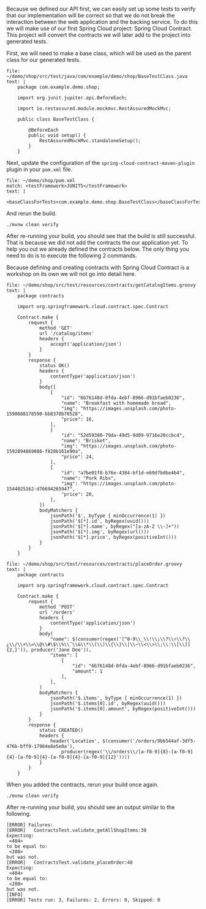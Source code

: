 Because we defined our API first, we can easily set up some tests to verify that our implementation will be correct so that we do not break the interaction between the web application and the backing service.
To do this we will make use of our first Spring Cloud project: Spring Cloud Contract.
This project will convert the contracts we will later add to the project into generated tests.

First, we will need to make a base class, which will be used as the parent class for our generated tests.

```editor:append-lines-to-file
file: ~/demo/shop/src/test/java/com/example/demo/shop/BaseTestClass.java
text: |
    package com.example.demo.shop;

    import org.junit.jupiter.api.BeforeEach;

    import io.restassured.module.mockmvc.RestAssuredMockMvc;

    public class BaseTestClass {

        @BeforeEach
        public void setup() {
            RestAssuredMockMvc.standaloneSetup();
        }
    }
```

Next, update the configuration of the `spring-cloud-contract-maven-plugin` plugin in your `pom.xml` file.

```editor:append-lines-after-match
file: ~/demo/shop/pom.xml
match: <testFramework>JUNIT5</testFramework>
text: |
    <baseClassForTests>com.example.demo.shop.BaseTestClass</baseClassForTests>
```

And rerun the build.

```execute
./mvnw clean verify
```

After re-running your build, you should see that the build is still successful.
That is because we did not add the contracts the our application yet.
To help you out we already defined the contracts below.
The only thing you need to do is to execute the following 2 commands.

Because defining and creating contracts with Spring Cloud Contract is a workshop on its own we will not go into detail here.

```editor:append-lines-to-file
file: ~/demo/shop/src/test/resources/contracts/getCatalogItems.groovy
text: |
    package contracts

    import org.springframework.cloud.contract.spec.Contract

    Contract.make {
        request {
            method 'GET'
            url '/catalog/items'
            headers {
                accept('application/json')
            }
        }
        response {
            status OK()
            headers {
                contentType('application/json')
            }
            body([
                [
                    "id": "6b76148d-0fda-4ebf-8966-d91bfaeb0236",
                    "name": "Breakfast with homemade bread",
                    "img": "https://images.unsplash.com/photo-1590688178590-bb8370b70528",
                    "price": 16,
                ],
                [
                    "id": "52d59380-79da-49d5-9d09-9716e20ccbc4",
                    "name": "Brisket",
                    "img": "https://images.unsplash.com/photo-1592894869086-f828b161e90a",
                    "price": 24,
                ],
                [
                    "id": "a7be01f8-b76e-4384-bf1d-e69d7bdbe4b4",
                    "name": "Pork Ribs",
                    "img": "https://images.unsplash.com/photo-1544025162-d76694265947",
                    "price": 20,
                ],
            ])
            bodyMatchers {
                jsonPath('$', byType { minOccurrence(1) })
                jsonPath('$[*].id', byRegex(uuid()))
                jsonPath('$[*].name', byRegex("[a-zA-Z \\-]+"))
                jsonPath('$[*].img', byRegex(url()))
                jsonPath('$[*].price', byRegex(positiveInt()))
            }
        }
    }
```

```editor:append-lines-to-file
file: ~/demo/shop/src/test/resources/contracts/placeOrder.groovy
text: |
    package contracts

    import org.springframework.cloud.contract.spec.Contract

    Contract.make {
        request {
            method 'POST'
            url '/orders'
            headers {
                contentType('application/json')
            }
            body(
                "name": $(consumer(regex('[^0-9\\_\\!\\¡\\?\\÷\\?\\¿\\/\\+\\=\\@\\#\$\\%\\ˆ\\&\\*\\(\\)\\{\\}\\|\\~\\<\\>\\;\\:\\[\\]]{2,}')), producer('Jane Doe')),
                "items": [
                    [
                        "id": "6b76148d-0fda-4ebf-8966-d91bfaeb0236",
                        "amount": 1
                    ],
                ],
            )
            bodyMatchers {
                jsonPath('$.items', byType { minOccurrence(1) })
                jsonPath('$.items[0].id', byRegex(uuid()))
                jsonPath('$.items[0].amount', byRegex(positiveInt()))
            }
        }
        response {
            status CREATED()
            headers {
                header('Location', $(consumer('/orders/9bb544af-3df5-476b-bff9-17984e8e5e0a'),
                    producer(regex('\\/orders\\/[a-f0-9]{8}-[a-f0-9]{4}-[a-f0-9]{4}-[a-f0-9]{4}-[a-f0-9]{12}'))))
            }
        }
    }
```

When you added the contracts, rerun your build once again.

```execute
./mvnw clean verify
```

After re-running your build, you should see an output similar to the following.

```
[ERROR] Failures: 
[ERROR]   ContractsTest.validate_getAllShopItems:30 
Expecting:
 <404>
to be equal to:
 <200>
but was not.
[ERROR]   ContractsTest.validate_placeOrder:48 
Expecting:
 <404>
to be equal to:
 <200>
but was not.
[INFO] 
[ERROR] Tests run: 3, Failures: 2, Errors: 0, Skipped: 0
```